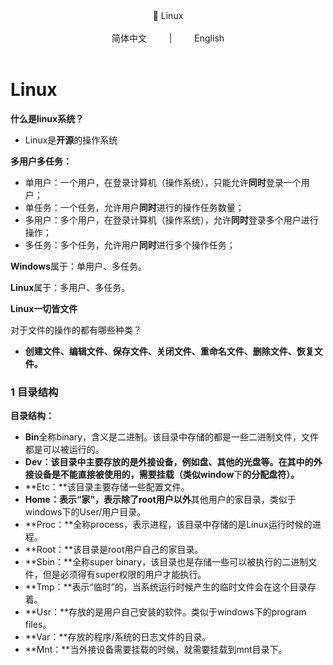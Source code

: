 <div align="center">
📖 Linux
</div> 
<br>

<div align="center">
简体中文
&emsp;&emsp; | &emsp;&emsp;
English
</div> 
<br>

# Linux

**什么是linux系统？**

- Linux是**开源**的操作系统

**多用户多任务：**

- 单用户：一个用户，在登录计算机（操作系统），只能允许**同时**登录一个用户；
- 单任务：一个任务，允许用户**同时**进行的操作任务数量；
- 多用户：多个用户，在登录计算机（操作系统），允许**同时**登录多个用户进行操作；
- 多任务：多个任务，允许用户**同时**进行多个操作任务；

**Windows**属于：单用户、多任务。

**Linux**属于：多用户、多任务。

**Linux一切皆文件**

对于文件的操作的都有哪些种类？

- **创建文件、编辑文件、保存文件、关闭文件、重命名文件、删除文件、恢复文件。**

### **1 目录结构**

**目录结构：**

- **Bin**全称binary，含义是二进制。该目录中存储的都是一些二进制文件，文件都是可以被运行的。
- **Dev：该目录中主要存放的是外接设备，例如盘、其他的光盘等。在其中的外接设备是不能直接被使用的，需要挂载（类似window**下**的分配盘符）。**
- **Etc：**该目录主要存储一些配置文件。
- **Home：**表示“家”，表示**除了root用户以外**其他用户的家目录，类似于windows下的User/用户目录。
- **Proc：**全称process，表示进程，该目录中存储的是Linux运行时候的进程。
- **Root：**该目录是root用户自己的家目录。
- **Sbin：**全称super binary，该目录也是存储一些可以被执行的二进制文件，但是必须得有super权限的用户才能执行。
- **Tmp：**表示“临时”的，当系统运行时候产生的临时文件会在这个目录存着。
- **Usr：**存放的是用户自己安装的软件。类似于windows下的program files。
- **Var：**存放的程序/系统的日志文件的目录。
- **Mnt：**当外接设备需要挂载的时候，就需要挂载到mnt目录下。
